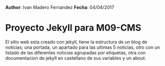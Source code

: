 **Author**: Ivan Madero Fernandez
**Fecha**: 04/04/2017

# Proyecto Jekyll para M09-CMS
El sitio web esta creado con jekyll, tiene la estructura de un blog de noticias; una portada, un apartado para las ultimas 5 noticias, otro con un listado de las diferentes noticias agrupadas por etiquetas, otra con documentacion de jekyll en castellano de sus variables y un about.
